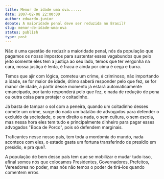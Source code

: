 ```yaml
---
title: Menor de idade uma ova......
date: 2007-02-08 22:00:00
author: eduardo.junior
debate: A maioridade penal deve ser reduzida no Brasil?
slug: menor-de-idade-uma-ova
status: publish 
type: post
---
```


Não é uma questão de reduzir a maioridade penal, nós da população que pagamos os nosso impostos para sustentar esses vagabundos que pelo jeito somente eles tem a justiça ao seu lado, temos que ter vergonha na cara, nossa justiça é lenta, é fraca e ainda por cima é cega e burra.   

Temos que ajir com lógica, cometeu um crime, é criminoso, não importando a idade, se for maior de idade, ótimo saberá responder pelo que fez, se for manor de idade, a partir desse momento já estará automaticamente emancipado, por tanto responderá pelo que fez, e nada de redução de pena ou outra coisa para protejer o coitadinho.  

Já basta de tampar o sol com a peneira, quando um coitadinho desses comete um crime, surge do nada um batalão de advogados para defender o excluído da sociedade, o sem direito a nada, o sem cultura, o sem escola, mas nessa hora eles tem tudo e principalmente dinheiro para pagar esses advogados "Boca de Porco", pois só defendem marginais.  

Traficantes nesse nosso país, tem toda a mordomia do mundo, nada acontece com eles, o estado gasta um fortuna transferindo de presídio em presídio, e pra que?.  

A população de bem desse país tem que se mobilizar e mudar tudo isso, afinal somos nós que colocamos Presidentes, Governadores, Prefeitos, Vereadores no poder, mas nós não temos o poder de tirá-los quando comentem erros.
